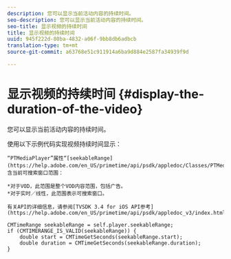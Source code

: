 ```yaml
---
description: 您可以显示当前活动内容的持续时间。
seo-description: 您可以显示当前活动内容的持续时间。
seo-title: 显示视频的持续时间
title: 显示视频的持续时间
uuid: 945f222d-80ba-4832-a06f-9bb8db6adbcb
translation-type: tm+mt
source-git-commit: a63768e51c911914a6ba9d884e2587fa34939f9d

---
```



# 显示视频的持续时间 {#display-the-duration-of-the-video}

您可以显示当前活动内容的持续时间。

使用以下示例代码实现视频持续时间显示：

    “PTMediaPlayer”属性“[seekableRange](https://help.adobe.com/en_US/primetime/api/psdk/appledoc/Classes/PTMediaPlayer.html#//api/name/seekableRange)”包含当前可搜索窗口范围：
    
    *对于VOD，此范围是整个VOD内容范围，包括广告。
    *对于实时／线性，此范围表示可搜索窗口。
    
    有关API的详细信息，请参阅[TVSDK 3.4 for iOS API参考](https://help.adobe.com/en_US/primetime/api/psdk/appledoc_v3/index.html)

<!--<a id="example_A153BE3AC03F43C6BF3A156316A08CD3"></a>-->

```
CMTimeRange seekableRange = self.player.seekableRange;  
if (CMTIMERANGE_IS_VALID(seekableRange)) { 
    double start = CMTimeGetSeconds(seekableRange.start);  
    double duration = CMTimeGetSeconds(seekableRange.duration); 
}
```
